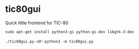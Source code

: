 # tic80gui
Quick little frontend for TIC-80  

`sudo apt-get install python3-gi python-gi-dev libgtk-3-dev`

`./tic80gui.py` *-or-*  `python3 -m tic80gui.py`
